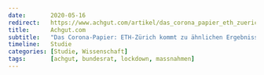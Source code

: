 ```yaml
---
date:       2020-05-16
redirect:   https://www.achgut.com/artikel/das_corona_papier_eth_zuerich_kommt_zu_aehnlichen_ergebnissen
title:      Achgut.com
subtitle:   "Das Corona-Papier: ETH-Zürich kommt zu ähnlichen Ergebnissen"
timeline:   Studie
categories: [Studie, Wissenschaft]
tags:       [achgut, bundesrat, lockdown, massnahmen]
---
```

